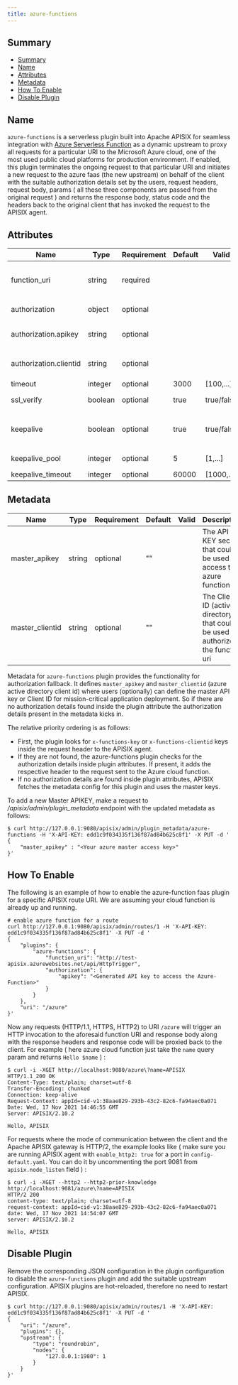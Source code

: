 ```yaml
---
title: azure-functions
---
```


<!--
#
# Licensed to the Apache Software Foundation (ASF) under one or more
# contributor license agreements.  See the NOTICE file distributed with
# this work for additional information regarding copyright ownership.
# The ASF licenses this file to You under the Apache License, Version 2.0
# (the "License"); you may not use this file except in compliance with
# the License.  You may obtain a copy of the License at
#
#     http://www.apache.org/licenses/LICENSE-2.0
#
# Unless required by applicable law or agreed to in writing, software
# distributed under the License is distributed on an "AS IS" BASIS,
# WITHOUT WARRANTIES OR CONDITIONS OF ANY KIND, either express or implied.
# See the License for the specific language governing permissions and
# limitations under the License.
#
-->

## Summary

- [Summary](#summary)
- [Name](#name)
- [Attributes](#attributes)
- [Metadata](#metadata)
- [How To Enable](#how-to-enable)
- [Disable Plugin](#disable-plugin)

## Name

`azure-functions` is a serverless plugin built into Apache APISIX for seamless integration with [Azure Serverless Function](https://azure.microsoft.com/en-in/services/functions/) as a dynamic upstream to proxy all requests for a particular URI to the Microsoft Azure cloud, one of the most used public cloud platforms for production environment. If enabled, this plugin terminates the ongoing request to that particular URI and initiates a new request to the azure faas (the new upstream) on behalf of the client with the suitable authorization details set by the users, request headers, request body, params ( all these three components are passed from the original request ) and returns the response body, status code and the headers back to the original client that has invoked the request to the APISIX agent.

## Attributes

| Name             | Type   | Requirement  | Default      | Valid       | Description                                                                                |
| -----------      | ------ | -----------  | -------      | -----       | ------------------------------------------------------------                               |
| function_uri      | string | required    |          |   | The azure function endpoint which triggers the serverless function code (eg. http://test-apisix.azurewebsites.net/api/HttpTrigger).   |
| authorization   | object | optional    |         |     |  Authorization credentials to access the cloud function.                                                             |
| authorization.apikey | string | optional    |             |     | Field inside _authorization_. The generate API Key to authorize requests to that endpoint. |                         |
| authorization.clientid | string | optional    |             |     | Field inside _authorization_. The Client ID ( azure active directory ) to authorize requests to that endpoint. |                         |
| timeout  | integer | optional    | 3000           | [100,...]     | Proxy request timeout in milliseconds.   |
| ssl_verify  | boolean | optional    | true           | true/false     | If enabled performs SSL verification of the server.                     |
| keepalive  | boolean | optional    | true           | true/false     | To reuse the same proxy connection in near future. Set to false to disable keepalives and immediately close the connection.                    |
| keepalive_pool  | integer | optional    | 5          | [1,...]     | The maximum number of connections in the pool.              |
| keepalive_timeout  | integer | optional    | 60000           | [1000,...]     |  The maximal idle timeout (ms).                     |

## Metadata

| Name                  | Type    | Requirement |     Default     | Valid         | Description                                                            |
| -----------           | ------  | ----------- |      -------    | -----         | ---------------------------------------------------------------------- |
| master_apikey         | string  | optional    |  ""             |               | The API KEY secret that could be used to access the azure function uri.                                     |
| master_clientid       | string  | optional    |   ""            |               | The Client ID (active directory) that could be used the authorize the function uri                                         |

Metadata for `azure-functions` plugin provides the functionality for authorization fallback. It defines `master_apikey` and `master_clientid` (azure active directory client id) where users (optionally) can define the master API key or Client ID for mission-critical application deployment. So if there are no authorization details found inside the plugin attribute the authorization details present in the metadata kicks in.

The relative priority ordering is as follows:

- First, the plugin looks for `x-functions-key` or `x-functions-clientid` keys inside the request header to the APISIX agent.
- If they are not found, the azure-functions plugin checks for the authorization details inside plugin attributes. If present, it adds the respective header to the request sent to the Azure cloud function.
- If no authorization details are found inside plugin attributes, APISIX fetches the metadata config for this plugin and uses the master keys.

To add a new Master APIKEY, make a request to _/apisix/admin/plugin_metadata_ endpoint with the updated metadata as follows:

```shell
$ curl http://127.0.0.1:9080/apisix/admin/plugin_metadata/azure-functions -H 'X-API-KEY: edd1c9f034335f136f87ad84b625c8f1' -X PUT -d '
{
    "master_apikey" : "<Your azure master access key>"
}'
```

## How To Enable

The following is an example of how to enable the azure-function faas plugin for a specific APISIX route URI. We are assuming your cloud function is already up and running.

```shell
# enable azure function for a route
curl http://127.0.0.1:9080/apisix/admin/routes/1 -H 'X-API-KEY: edd1c9f034335f136f87ad84b625c8f1' -X PUT -d '
{
    "plugins": {
        "azure-functions": {
            "function_uri": "http://test-apisix.azurewebsites.net/api/HttpTrigger",
            "authorization": {
                "apikey": "<Generated API key to access the Azure-Function>"
            }
        }
    },
    "uri": "/azure"
}'
```

Now any requests (HTTP/1.1, HTTPS, HTTP2) to URI `/azure` will trigger an HTTP invocation to the aforesaid function URI and response body along with the response headers and response code will be proxied back to the client. For example ( here azure cloud function just take the `name` query param and returns `Hello $name` ) :

```shell
$ curl -i -XGET http://localhost:9080/azure\?name=APISIX
HTTP/1.1 200 OK
Content-Type: text/plain; charset=utf-8
Transfer-Encoding: chunked
Connection: keep-alive
Request-Context: appId=cid-v1:38aae829-293b-43c2-82c6-fa94aec0a071
Date: Wed, 17 Nov 2021 14:46:55 GMT
Server: APISIX/2.10.2

Hello, APISIX
```

For requests where the mode of communication between the client and the Apache APISIX gateway is HTTP/2, the example looks like ( make sure you are running APISIX agent with `enable_http2: true` for a port in `config-default.yaml`. You can do it by uncommenting the port 9081 from `apisix.node_listen` field ) :

```shell
$ curl -i -XGET --http2 --http2-prior-knowledge http://localhost:9081/azure\?name=APISIX
HTTP/2 200
content-type: text/plain; charset=utf-8
request-context: appId=cid-v1:38aae829-293b-43c2-82c6-fa94aec0a071
date: Wed, 17 Nov 2021 14:54:07 GMT
server: APISIX/2.10.2

Hello, APISIX
```

## Disable Plugin

Remove the corresponding JSON configuration in the plugin configuration to disable the `azure-functions` plugin and add the suitable upstream configuration.
APISIX plugins are hot-reloaded, therefore no need to restart APISIX.

```shell
$ curl http://127.0.0.1:9080/apisix/admin/routes/1 -H 'X-API-KEY: edd1c9f034335f136f87ad84b625c8f1' -X PUT -d '
{
    "uri": "/azure",
    "plugins": {},
    "upstream": {
        "type": "roundrobin",
        "nodes": {
            "127.0.0.1:1980": 1
        }
    }
}'
```
